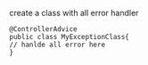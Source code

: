 create a class with all error handler
```
@ControllerAdvice
public class MyExceptionClass{
// hanlde all error here
}
```